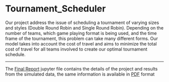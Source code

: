 # Tournament_Scheduler
Our project address the issue of scheduling a tournament of varying sizes and styles (Double Round Robin and Single Round Robin). Depending on the number of teams, which game playing format is being used, and the time frame of the tournament, this problem can take many different forms. Our model takes into account the cost of travel and aims to minimize the total cost of travel for all teams involved to create our optimal tournament schedule.

---

The [Final Report](Final_Report.ipynb) jupyter file contains the details of the project and results from the simulated data, the same information is available in [PDF](Final_Report.pdf) format
